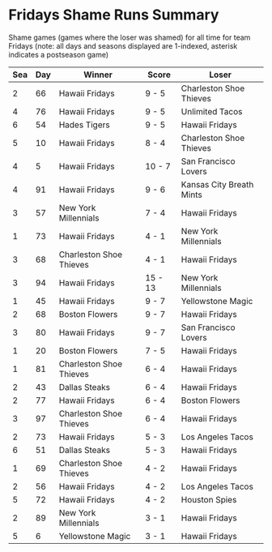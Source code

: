 # Fridays Shame Runs Summary



Shame games (games where the loser was shamed) for all time for team Fridays (note: all days and seasons displayed are 1-indexed, asterisk indicates a postseason game)


| Sea | Day | Winner | Score | Loser | 
| ------ |------ |------ |------ |------ |
| 2 | 66 | Hawaii Fridays | 9 - 5 | Charleston Shoe Thieves | 
| 4 | 76 | Hawaii Fridays | 9 - 5 | Unlimited Tacos | 
| 6 | 54 | Hades Tigers | 9 - 5 | Hawaii Fridays | 
| 5 | 10 | Hawaii Fridays | 8 - 4 | Charleston Shoe Thieves | 
| 4 | 5 | Hawaii Fridays | 10 - 7 | San Francisco Lovers | 
| 4 | 91 | Hawaii Fridays | 9 - 6 | Kansas City Breath Mints | 
| 3 | 57 | New York Millennials | 7 - 4 | Hawaii Fridays | 
| 1 | 73 | Hawaii Fridays | 4 - 1 | New York Millennials | 
| 3 | 68 | Charleston Shoe Thieves | 4 - 1 | Hawaii Fridays | 
| 3 | 94 | Hawaii Fridays | 15 - 13 | New York Millennials | 
| 1 | 45 | Hawaii Fridays | 9 - 7 | Yellowstone Magic | 
| 2 | 68 | Boston Flowers | 9 - 7 | Hawaii Fridays | 
| 3 | 80 | Hawaii Fridays | 9 - 7 | San Francisco Lovers | 
| 1 | 20 | Boston Flowers | 7 - 5 | Hawaii Fridays | 
| 1 | 81 | Charleston Shoe Thieves | 6 - 4 | Hawaii Fridays | 
| 2 | 43 | Dallas Steaks | 6 - 4 | Hawaii Fridays | 
| 2 | 77 | Hawaii Fridays | 6 - 4 | Boston Flowers | 
| 3 | 97 | Charleston Shoe Thieves | 6 - 4 | Hawaii Fridays | 
| 2 | 73 | Hawaii Fridays | 5 - 3 | Los Angeles Tacos | 
| 6 | 51 | Dallas Steaks | 5 - 3 | Hawaii Fridays | 
| 1 | 69 | Charleston Shoe Thieves | 4 - 2 | Hawaii Fridays | 
| 2 | 56 | Hawaii Fridays | 4 - 2 | Los Angeles Tacos | 
| 5 | 72 | Hawaii Fridays | 4 - 2 | Houston Spies | 
| 2 | 89 | New York Millennials | 3 - 1 | Hawaii Fridays | 
| 5 | 6 | Yellowstone Magic | 3 - 1 | Hawaii Fridays | 


